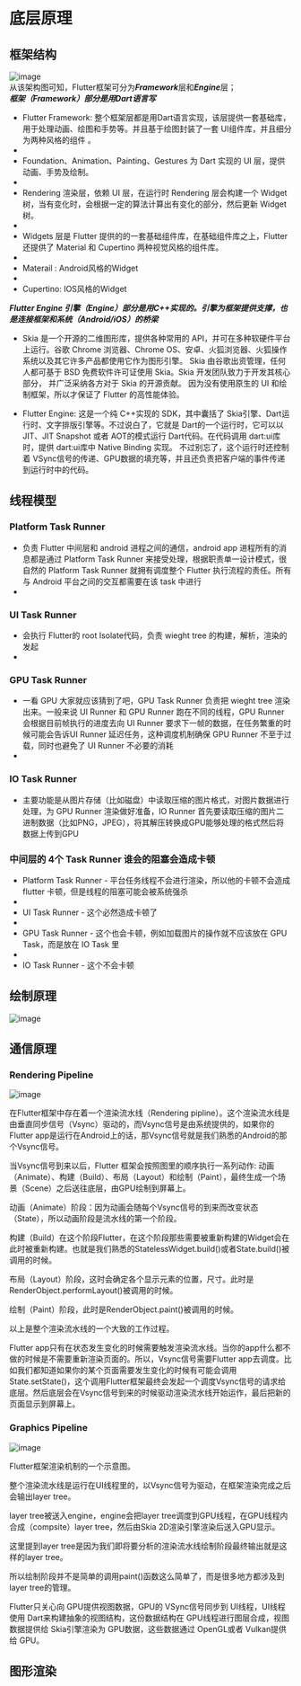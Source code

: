 # 底层原理

## 框架结构
![image](https://github.com/viviant1224/Android-Knowledge-System/blob/main/images/flutter/flutter2.png)   
从该架构图可知，Flutter框架可分为***Framework***层和***Engine***层；  
***框架（Framework）部分是用Dart语言写***  

* Flutter Framework: 整个框架层都是用Dart语言实现，该层提供一套基础库， 用于处理动画、绘图和手势等。并且基于绘图封装了一套 UI组件库，并且细分为两种风格的组件 。  
* 
* Foundation、Animation、Painting、Gestures 为 Dart 实现的 UI 层，提供动画、手势及绘制。  
* 
* Rendering 渲染层，依赖 UI 层，在运行时 Rendering 层会构建一个 Widget 树，当有变化时，会根据一定的算法计算出有变化的部分，然后更新 Widget 树。 
*  
* Widgets 层是 Flutter 提供的的一套基础组件库，在基础组件库之上，Flutter 还提供了 Material 和 Cupertino 两种视觉风格的组件库。  
* 
* Materail : Android风格的Widget  
* 
* Cupertino: IOS风格的Widget  
 
***Flutter Engine 引擎（Engine）部分是用C++实现的。引擎为框架提供支撑，也是连接框架和系统（Android/iOS）的桥梁***  

* Skia 是一个开源的二维图形库，提供各种常用的 API，并可在多种软硬件平台上运行。谷歌 Chrome 浏览器、Chrome OS、安卓、火狐浏览器、火狐操作系统以及其它许多产品都使用它作为图形引擎。
Skia 由谷歌出资管理，任何人都可基于 BSD 免费软件许可证使用 Skia。Skia 开发团队致力于开发其核心部分， 并广泛采纳各方对于 Skia 的开源贡献。
因为没有使用原生的 UI 和绘制框架，所以才保证了 Flutter 的高性能体验。  

* Flutter Engine: 这是一个纯 C++实现的 SDK，其中囊括了 Skia引擎、Dart运行时、文字排版引擎等。不过说白了，它就是 Dart的一个运行时，它可以以 JIT、JIT Snapshot 或者 AOT的模式运行 Dart代码。在代码调用 dart:ui库时，提供 dart:ui库中 Native Binding 实现。 不过别忘了，这个运行时还控制着 VSync信号的传递、GPU数据的填充等，并且还负责把客户端的事件传递到运行时中的代码。

## 线程模型

### Platform Task Runner
- 负责 Flutter 中间层和 android 进程之间的通信，android app 进程所有的消息都是通过 Platform Task Runner 来接受处理，根据职责单一设计模式，很自然的 Platform Task Runner 就拥有调度整个 Flutter 执行流程的责任。所有与 Android 平台之间的交互都需要在该 task 中进行  
- 
### UI Task Runner
- 会执行 Flutter的 root Isolate代码，负责 wieght tree 的构建，解析，渲染的发起  
- 
### GPU Task Runner
- 一看 GPU 大家就应该猜到了吧，GPU Task Runner 负责把 wieght tree 渲染出来。一般来说 UI Runner 和 GPU Runner 跑在不同的线程，GPU Runner 会根据目前帧执行的进度去向 UI Runner 要求下一帧的数据，在任务繁重的时候可能会告诉UI Runner 延迟任务，这种调度机制确保 GPU Runner 不至于过载，同时也避免了 UI Runner 不必要的消耗  
- 
### IO Task Runner
- 主要功能是从图片存储（比如磁盘）中读取压缩的图片格式，对图片数据进行处理，为 GPU Runner 渲染做好准备，IO Runner 首先要读取压缩的图片二进制数据（比如PNG，JPEG），将其解压转换成GPU能够处理的格式然后将数据上传到GPU  

### 中间层的 4个 Task Runner 谁会的阻塞会造成卡顿

* Platform Task Runner - 平台任务线程不会进行渲染，所以他的卡顿不会造成 flutter 卡顿，但是线程的阻塞可能会被系统强杀
* 
* UI Task Runner - 这个必然造成卡顿了
* 
* GPU Task Runner - 这个也会卡顿，例如加载图片的操作就不应该放在 GPU Task，而是放在 IO Task 里
* 
* IO Task Runner - 这个不会卡顿

## 绘制原理
![image](https://github.com/viviant1224/Android-Knowledge-System/blob/main/images/flutter/flutter1.png) 

## 通信原理
  
### Rendering Pipeline   
![image](https://github.com/viviant1224/Android-Knowledge-System/blob/main/images/flutter/flutter3.png)  

在Flutter框架中存在着一个渲染流水线（Rendering pipline）。这个渲染流水线是由垂直同步信号（Vsync）驱动的，而Vsync信号是由系统提供的，如果你的Flutter app是运行在Android上的话，那Vsync信号就是我们熟悉的Android的那个Vsync信号。  

当Vsync信号到来以后，Flutter 框架会按照图里的顺序执行一系列动作: 动画（Animate）、构建（Build）、布局（Layout）和绘制（Paint），最终生成一个场景（Scene）之后送往底层，由GPU绘制到屏幕上。


动画（Animate）阶段：因为动画会随每个Vsync信号的到来而改变状态（State），所以动画阶段是流水线的第一个阶段。  

构建（Build）在这个阶段Flutter，在这个阶段那些需要被重新构建的Widget会在此时被重新构建。也就是我们熟悉的StatelessWidget.build()或者State.build()被调用的时候。  

布局（Layout）阶段，这时会确定各个显示元素的位置，尺寸。此时是RenderObject.performLayout()被调用的时候。  

绘制（Paint）阶段，此时是RenderObject.paint()被调用的时候。  

以上是整个渲染流水线的一个大致的工作过程。  

Flutter app只有在状态发生变化的时候需要触发渲染流水线。当你的app什么都不做的时候是不需要重新渲染页面的。所以，Vsync信号需要Flutter app去调度。比如我们都知道如果你的某个页面需要发生变化的时候有可能会调用State.setState()，这个调用Flutter框架最终会发起一个调度Vsync信号的请求给底层。然后底层会在Vsync信号到来的时候驱动渲染流水线开始运作，最后把新的页面显示到屏幕上。  

### Graphics Pipeline   
![image](https://github.com/viviant1224/Android-Knowledge-System/blob/main/images/flutter/flutter4.png)   

Flutter框架渲染机制的一个示意图。  

整个渲染流水线是运行在UI线程里的，以Vsync信号为驱动，在框架渲染完成之后会输出layer tree。  

layer tree被送入engine，engine会把layer tree调度到GPU线程，在GPU线程内合成（compsite）layer tree，然后由Skia 2D渲染引擎渲染后送入GPU显示。  

这里提到layer tree是因为我们即将要分析的渲染流水线绘制阶段最终输出就是这样的layer tree。  

所以绘制阶段并不是简单的调用paint()函数这么简单了，而是很多地方都涉及到layer tree的管理。  

Flutter只关心向 GPU提供视图数据，GPU的 VSync信号同步到 UI线程，UI线程使用 Dart来构建抽象的视图结构，这份数据结构在 GPU线程进行图层合成，视图数据提供给 Skia引擎渲染为 GPU数据，这些数据通过 OpenGL或者 Vulkan提供给 GPU。  

## 图形渲染

